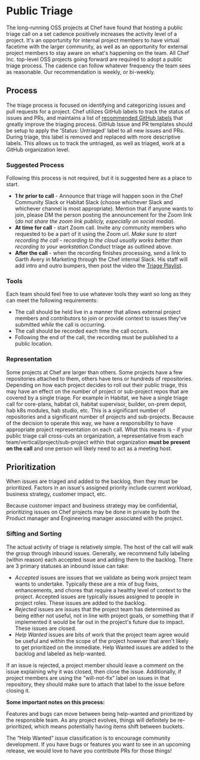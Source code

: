 # Public Triage

The long-running OSS projects at Chef have found that hosting a public triage call on a set cadence positively increases the activity level of a project. It's an opportunity for internal project members to have virtual facetime with the larger community, as well as an opportunity for external project members to stay aware on what's happening on the team. All Chef Inc. top-level OSS projects going forward are required to adopt a public triage process. The cadence can follow whatever frequency the team sees as reasonable. Our recommendation is weekly, or bi-weekly.

## Process

The triage process is focused on identifying and categorizing issues and pull requests for a project. Chef utilizes GitHub labels to track the status of issues and PRs, and maintains a list of [recommended GitHub labels](../repo-management/github-labels.md) that greatly improve the triaging process. GitHub Issue and PR templates should be setup to apply the 'Status: Untriaged' label to all new issues and PRs. During triage, this label is removed and replaced with more descriptive labels. This allows us to track the untriaged, as well as triaged, work at a GitHub organization level.

### Suggested Process

Following this process is not required, but it is suggested here as a place to start.

- **1 hr prior to call** - Announce that triage will happen soon in the Chef Community Slack or Habitat Slack (choose whichever Slack and whichever channel is most appropriate). Mention that if anyone wants to join, please DM the person posting the announcement for the Zoom link (_do not share the zoom link publicly, especially on social media_).
- **At time for call** - start Zoom call. Invite any community members who requested to be a part of it using the Zoom url. _Make sure to start recording the call - recording to the cloud usually works better than recording to your workstation_.Conduct triage as outlined above.
- **After the call** - when the recording finishes processing, send a link to Garth Avery in Marketing through the Chef internal Slack. His staff will add intro and outro bumpers, then post the video the [Triage Playlist](https://www.youtube.com/playlist?list=PL11cZfNdwNyMMffxAIvH3bfTVv6W65oIh).

### Tools

Each team should feel free to use whatever tools they want so long as they can meet the following requirements:
  - The call should be held live in a manner that allows external project members and contributors to join or provide context to issues they've submitted _while_ the call is occurring.
  - The call should be recorded each time the call occurs.
  - Following the end of the call, the recording must be published to a public location.

### Representation

Some projects at Chef are larger than others. Some projects have a few repositories attached to them, others have tens or hundreds of repositories. Depending on how each project decides to roll out their public triage, this may have an effect on the number of project or sub-project repos that are covered by a single triage. For example in Habitat, we have a single triage call for core-plans, habitat cli, habitat supervisor, builder, on-prem depot, hab k8s modules, hab studio, etc. This is a significant number of repositories and a significant number of projects and sub-projects. Because of the decision to operate this way, we have a responsibility to have appropriate project representation on each call. What this means is - if your public triage call cross-cuts an organization, a representative from each team/vertical/project/sub-project within that organization **must be present on the call** and one person will likely need to act as a meeting host.

## Prioritization

When issues are triaged and added to the backlog, then they must be prioritized. Factors in an issue's assigned priority include current workload, business strategy, customer impact, etc.

Because customer impact and business strategy may be confidential, prioritizing issues on Chef projects may be done in private by both the Product manager and Engineering manager associated with the project.

### Sifting and Sorting

The actual activity of triage is relatively simple. The host of the call will walk the group through inbound issues. Generally, we recommend fully labeling (within reason) each accepted issue and adding them to the backlog. There are 3 primary statuses an inbound issue can take:
  - _Accepted_ issues are issues that we validate as being work project team wants to undertake. Typically these are a mix of bug fixes, enhancements, and chores that require a healthy level of context to the project. Accepted issues are typically issues assigned to people in project roles. These issues are added to the backlog.
  - _Rejected_ issues are issues that the project team has determined as being either not useful, not in line with project goals, or something that if implemented it would be far out in the project's future due to impact. These issues are closed.
  - _Help Wanted_ issues are bits of work that the project team agree would be useful and within the scope of the project however that aren't likely to get prioritized on the immediate. Help Wanted issues are added to the backlog and labeled as help-wanted.

If an issue is rejected, a project member should leave a comment on the issue explaining why it was closed, then close the issue. Additionally, if project members are using the "will-not-fix" label on issues in that repository, they should make sure to attach that label to the issue before closing it.

**Some important notes on this process:**

Features and bugs can move between being help-wanted and prioritized by the responsible team. As any project evolves, things will definitely be re-prioritized, which means potentially having items shift between buckets.

The “Help Wanted” issue classification is to encourage community development. If you have bugs or features you want to see in an upcoming release, we would love to have you contribute PRs for those things!
